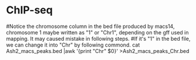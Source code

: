 # ChIP-seq
#Notice the chromosome column in the bed file produced by macs14, chromosome 1 maybe written as "1" or "Chr1", 
depending on the gff used in mapping. It may caused mistake in following steps.
#If it's "1" in the bed file, we can change it into "Chr" by following commond.
cat Ash2_macs_peaks.bed |awk '{print "Chr" $0}' >Ash2_macs_peaks_Chr.bed
